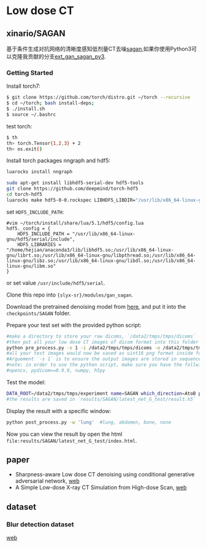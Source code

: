 # Low dose CT

## xinario/SAGAN
基于条件生成对抗网络的清晰度感知低剂量CT去噪[sagan](https://github.com/xinario/SAGAN),如果你使用Python3可以克隆我贡献的分支[ext_gan_sagan_py3](https://github.com/flystarhe/ext_gan_sagan_py3).

### Getting Started
Install torch7:
```bash
$ git clone https://github.com/torch/distro.git ~/torch --recursive
$ cd ~/torch; bash install-deps;
$ ./install.sh
$ source ~/.bashrc
```

test torch:
```bash
$ th
th> torch.Tensor{1,2,3} + 2
th> os.exit()
```

Install torch packages nngraph and hdf5:
```bash
luarocks install nngraph

sudo apt-get install libhdf5-serial-dev hdf5-tools
git clone https://github.com/deepmind/torch-hdf5
cd torch-hdf5
luarocks make hdf5-0-0.rockspec LIBHDF5_LIBDIR="/usr/lib/x86_64-linux-gnu/"
```

set `HDF5_INCLUDE_PATH`:
```
#vim ~/torch/install/share/lua/5.1/hdf5/config.lua
hdf5._config = {
    HDF5_INCLUDE_PATH = "/usr/lib/x86_64-linux-gnu/hdf5/serial/include",
    HDF5_LIBRARIES = "/home/hejian/anaconda3/lib/libhdf5.so;/usr/lib/x86_64-linux-gnu/librt.so;/usr/lib/x86_64-linux-gnu/libpthread.so;/usr/lib/x86_64-linux-gnu/libz.so;/usr/lib/x86_64-linux-gnu/libdl.so;/usr/lib/x86_64-linux-gnu/libm.so"
}
```

or set value `/usr/include/hdf5/serial`.

Clone this repo into `{slyx-sr}/modules/gan_sagan`.

Download the pretrained denoising model from [here](https://1drv.ms/u/s!Aj4IQl4ug0_9gj4TTqVW1JhhHG5f), and put it into the `checkpoints/SAGAN` folder.

Prepare your test set with the provided python script:
```bash
#make a directory to store your raw dicoms, `/data2/tmps/tmps/dicoms`
#then put all your low dose CT images of dicom format into this folder and run
python pre_process.py -s 1 -i /data2/tmps/tmps/dicoms -o /data2/tmps/tmps/experiment/test
#all your test images would now be saved as uint16 png format inside folder `/data2/tmps/tmps/experiment`.
#Arguement `-s 1` is to ensure the output images are stored in sequence.
#note: in order to use the python script, make sure you have the follwing packages installed
#opencv, pydicom==0.9.9, numpy, h5py
```

Test the model:
```bash
DATA_ROOT=/data2/tmps/tmps/experiment name=SAGAN which_direction=AtoB phase=test th test.lua
#the results are saved in `results/SAGAN/latest_net_G_test/result.h5`
```

Display the result with a specific window:
```bash
python post_process.py -w 'lung'  #lung, abdomen, bone, none
```

Now you can view the result by open the html `file:results/SAGAN/latest_net_G_test/index.html`.

## paper
- Sharpness-aware Low dose CT denoising using conditional generative adversarial network, [web](https://arxiv.org/abs/1708.06453v2)
- A Simple Low-dose X-ray CT Simulation from High-dose Scan, [web](https://www.ncbi.nlm.nih.gov/pubmed/26543245)

## dataset

### Blur detection dataset
[web](http://www.cse.cuhk.edu.hk/~leojia/projects/dblurdetect/dataset.html)
